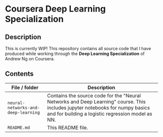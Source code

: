 # Coursera Deep Learning Specialization

## Description
This is currently WIP!
This repository contains all source code that I have produced while working through the **Deep Learning Specialization** of Andrew Ng on Coursera.

## Contents

| File / folder                         | Description 
|-------------------------------------|-----------------------------------------------------------------
| `neural-networks-and-deep-learning` | Contains the source code for the "Neural Networks and Deep Learning" course. This includes jupyter notebooks for numpy basics and for building a logistic regression model as NN.
| `README.md`                         | This README file.
